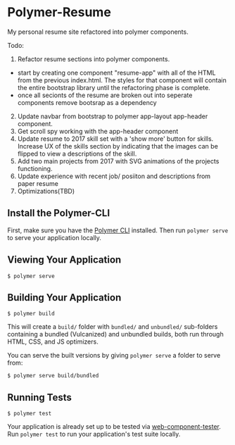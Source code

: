 # Polymer-Resume

My personal resume site refactored into polymer components.

Todo:

1. Refactor resume sections into polymer components. 
  * start by creating one component "resume-app" with all of the HTML from the previous index.html. The styles for that component will contain the entire bootstrap library until the refactoring phase is complete.
  * once all secionts of the resume are broken out into seperate components remove bootsrap as a dependency
  
2. Update navbar from bootstrap to polymer app-layout app-header component. 
3. Get scroll spy working with the app-header component
4. Update resume to 2017 skill set with a 'show more' button for skills. Increase UX of the skills section by indicating that the images can be flipped to view a descriptions of the skill.
5. Add two main projects from 2017 with SVG animations of the projects functioning.
6. Update experience with recent job/ posiiton and descriptions from paper resume
7. Optimizations(TBD)

## Install the Polymer-CLI

First, make sure you have the [Polymer CLI](https://www.npmjs.com/package/polymer-cli) installed. Then run `polymer serve` to serve your application locally.

## Viewing Your Application

```
$ polymer serve
```

## Building Your Application

```
$ polymer build
```

This will create a `build/` folder with `bundled/` and `unbundled/` sub-folders
containing a bundled (Vulcanized) and unbundled builds, both run through HTML,
CSS, and JS optimizers.

You can serve the built versions by giving `polymer serve` a folder to serve
from:

```
$ polymer serve build/bundled
```

## Running Tests

```
$ polymer test
```

Your application is already set up to be tested via [web-component-tester](https://github.com/Polymer/web-component-tester). Run `polymer test` to run your application's test suite locally.
